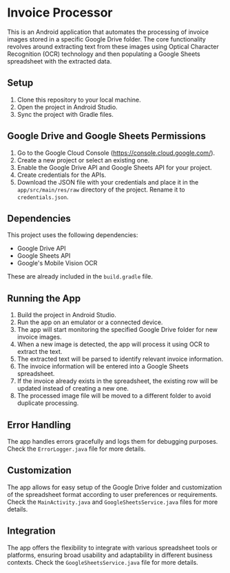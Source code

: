 # Invoice Processor

This is an Android application that automates the processing of invoice images stored in a specific Google Drive folder. The core functionality revolves around extracting text from these images using Optical Character Recognition (OCR) technology and then populating a Google Sheets spreadsheet with the extracted data.

## Setup

1. Clone this repository to your local machine.
2. Open the project in Android Studio.
3. Sync the project with Gradle files.

## Google Drive and Google Sheets Permissions

1. Go to the Google Cloud Console (https://console.cloud.google.com/).
2. Create a new project or select an existing one.
3. Enable the Google Drive API and Google Sheets API for your project.
4. Create credentials for the APIs.
5. Download the JSON file with your credentials and place it in the `app/src/main/res/raw` directory of the project. Rename it to `credentials.json`.

## Dependencies

This project uses the following dependencies:

- Google Drive API
- Google Sheets API
- Google's Mobile Vision OCR

These are already included in the `build.gradle` file.

## Running the App

1. Build the project in Android Studio.
2. Run the app on an emulator or a connected device.
3. The app will start monitoring the specified Google Drive folder for new invoice images.
4. When a new image is detected, the app will process it using OCR to extract the text.
5. The extracted text will be parsed to identify relevant invoice information.
6. The invoice information will be entered into a Google Sheets spreadsheet.
7. If the invoice already exists in the spreadsheet, the existing row will be updated instead of creating a new one.
8. The processed image file will be moved to a different folder to avoid duplicate processing.

## Error Handling

The app handles errors gracefully and logs them for debugging purposes. Check the `ErrorLogger.java` file for more details.

## Customization

The app allows for easy setup of the Google Drive folder and customization of the spreadsheet format according to user preferences or requirements. Check the `MainActivity.java` and `GoogleSheetsService.java` files for more details.

## Integration

The app offers the flexibility to integrate with various spreadsheet tools or platforms, ensuring broad usability and adaptability in different business contexts. Check the `GoogleSheetsService.java` file for more details.